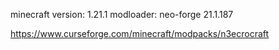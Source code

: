 minecraft version: 1.21.1
modloader: neo-forge 21.1.187

https://www.curseforge.com/minecraft/modpacks/n3ecrocraft
